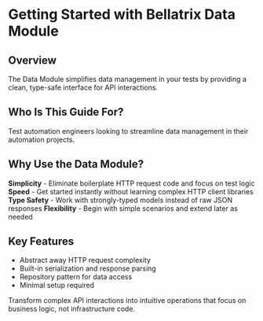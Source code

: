 # Getting Started with Bellatrix Data Module

## Overview

The Data Module simplifies data management in your tests by providing a clean, type-safe interface for API interactions.

## Who Is This Guide For?

Test automation engineers looking to streamline data management in their automation projects.

## Why Use the Data Module?

**Simplicity** - Eliminate boilerplate HTTP request code and focus on test logic
**Speed** - Get started instantly without learning complex HTTP client libraries
**Type Safety** - Work with strongly-typed models instead of raw JSON responses
**Flexibility** - Begin with simple scenarios and extend later as needed

## Key Features

- Abstract away HTTP request complexity
- Built-in serialization and response parsing
- Repository pattern for data access
- Minimal setup required

Transform complex API interactions into intuitive operations that focus on business logic, not infrastructure code.
